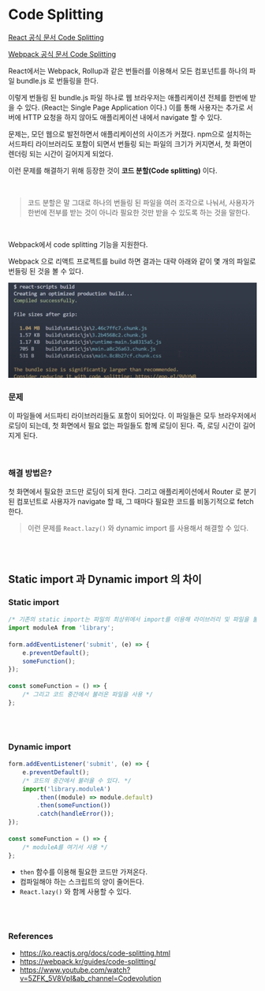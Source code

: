 # Code Splitting

[React 공식 문서 Code Splitting](https://ko.reactjs.org/docs/code-splitting.html)

[Webpack 공식 문서 Code Splitting](https://webpack.kr/guides/code-splitting/)

React에서는 Webpack, Rollup과 같은 번들러를 이용해서 모든 컴포넌트를 하나의 파일 bundle.js 로 번들링을 한다.

이렇게 번들링 된 bundle.js 파일 하나로 웹 브라우저는 애플리케이션 전체를 한번에 받을 수 있다. (React는 Single Page Application 이다.) 이를 통해 사용자는 추가로 서버에 HTTP 요청을 하지 않아도 애플리케이션 내에서 navigate 할 수 있다.

문제는, 모던 웹으로 발전하면서 애플리케이션의 사이즈가 커졌다. npm으로 설치하는 서드파티 라이브러리도 포함이 되면서 번들링 되는 파일의 크기가 커지면서, 첫 화면이 렌더링 되는 시간이 길어지게 되었다.

이런 문제를 해결하기 위해 등장한 것이 **코드 분할(Code splitting)** 이다.

<br/>

> 코드 분할은 말 그대로 하나의 번들링 된 파일을 여러 조각으로 나눠서, 사용자가 한번에 전부를 받는 것이 아니라 필요한 것만 받을 수 있도록 하는 것을 말한다.

<br/>

Webpack에서 code splitting 기능을 지원한다.

Webpack 으로 리액트 프로젝트를 build 하면 결과는 대략 아래와 같이 몇 개의 파일로 번들링 된 것을 볼 수 있다.

<img src="./code_splitting1.png" width="600">

<br/>

### 문제

이 파일들에 서드파티 라이브러리들도 포함이 되어있다.
이 파일들은 모두 브라우저에서 로딩이 되는데, 첫 화면에서 필요 없는 파일들도 함께 로딩이 된다. 즉, 로딩 시간이 길어지게 된다.

<br/>

### 해결 방법은?

첫 화면에서 필요한 코드만 로딩이 되게 한다.
그리고 애플리케이션에서 Router 로 분기된 컴포넌트로 사용자가 navigate 할 때, 그 때마다 필요한 코드를 비동기적으로 fetch 한다.

> 이런 문제를 `React.lazy()` 와 dynamic import 를 사용해서 해결할 수 있다.

<br/>
<br/>

## Static import 과 Dynamic import 의 차이

### Static import

```js
/* 기존의 static import는 파일의 최상위에서 import를 이용해 라이브러리 및 파일을 불러왔다. */
import moduleA from 'library';

form.addEventListener('submit', (e) => {
	e.preventDefault();
	someFunction();
});

const someFunction = () => {
	/* 그리고 코드 중간에서 불러온 파일을 사용 */
};
```

<br/>
<br/>

### Dynamic import

```js
form.addEventListener('submit', (e) => {
	e.preventDefault();
	/* 코드의 중간에서 불러올 수 있다. */
	import('library.moduleA')
		.then((module) => module.default)
		.then(someFunction())
		.catch(handleError());
});

const someFunction = () => {
	/* moduleA를 여기서 사용 */
};
```

- `then` 함수를 이용해 필요한 코드만 가져온다.
- 컴파일해야 하는 스크립트의 양이 줄어든다.
- `React.lazy()` 와 함께 사용할 수 있다.

<br/>
<br/>

### References

- https://ko.reactjs.org/docs/code-splitting.html
- https://webpack.kr/guides/code-splitting/
- https://www.youtube.com/watch?v=5ZFK_5V8VpI&ab_channel=Codevolution
